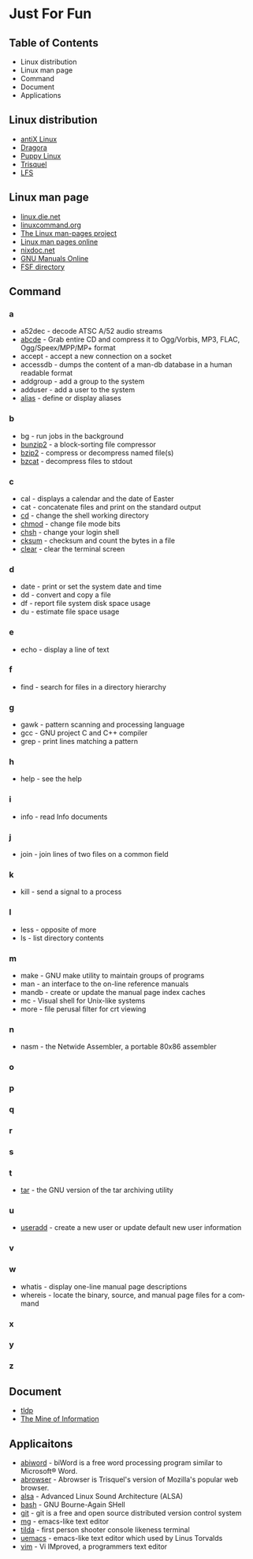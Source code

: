 # Just For Fun
## Table of Contents
- Linux distribution
- Linux man page 
- Command
- Document
- Applications

## Linux distribution
- [antiX Linux](https://antixlinux.com)
- [Dragora](https://dragora.org/en/index.html)
- [Puppy Linux](http://puppylinux.com)
- [Trisquel](https://trisquel.info)
- [LFS](http://www.linuxfromscratch.org)

## Linux man page
- [linux.die.net](https://linux.die.net)
- [linuxcommand.org](http://linuxcommand.org)
- [The Linux man-pages project](https://www.kernel.org/doc/man-pages/)
- [Linux man pages online](https://man7.org/linux/man-pages/index.html)
- [nixdoc.net](https://nixdoc.net/man-pages)
- [GNU Manuals Online](https://www.gnu.org/manual/manual.html)
- [FSF directory](https://directory.fsf.org/wiki/GNU)

## Command
### a
- a52dec - decode ATSC A/52 audio streams
- [abcde](https://linux.die.net/man/1/abcde) - Grab entire CD and compress it to Ogg/Vorbis, MP3, FLAC, Ogg/Speex/MPP/MP+ format
- accept - accept a new connection on a socket
- accessdb - dumps the content of a man-db database in a human readable format
- addgroup - add a group to the system
- adduser - add a user to the system
- [alias](http://linuxcommand.org/lc3_man_pages/aliash.html) - define or display aliases

### b
- bg - run jobs in the background
- [bunzip2](https://linux.die.net/man/1/bunzip2) - a block-sorting file compressor
- [bzip2](https:/ss64.com/bash/bzip2.html) - compress or decompress named file(s)
- [bzcat](https://linux.die.net/man/1/bzcat) - decompress files to stdout

### c
- cal - displays a calendar and the date of Easter
- cat - concatenate files and print on the standard output
- [cd](http://www.linuxcommand.org/lc3_man_pages/cdh.html) - change the shell working directory
- [chmod](https://linux.die.net/man/1/chmod) - change file mode bits
- [chsh](https://www.linux.die.net/man/1/chsh) - change your login shell
- [cksum](https://linux.die.net/man/1/cksum) - checksum and count the bytes in a file
- [clear](https://linux.die.net/man/1/clear) - clear the terminal screen

### d
- date - print or set the system date and time
- dd - convert and copy a file
- df - report file system disk space usage
- du - estimate file space usage

### e
- echo - display a line of text

### f
- find - search for files in a directory hierarchy

### g
- gawk - pattern scanning and processing language
- gcc - GNU project C and C++ compiler
- grep - print lines matching a pattern

### h
- help - see the help

### i
- info - read Info documents

### j
- join - join lines of two files on a common field

### k
- kill - send a signal to a process

### l
- less - opposite of more
- ls - list directory contents

### m
- make - GNU make utility to maintain groups of programs
- man - an interface to the on-line reference manuals
- mandb - create or update the manual page index caches
- mc - Visual shell for Unix-like systems
- more - file perusal filter for crt viewing

### n
- nasm - the Netwide Assembler, a portable 80x86 assembler

### o

### p

### q

### r

### s

### t
 - [tar](https://linux.die.net/man/1/tar) - the GNU version of the tar archiving utility

### u
 - [useradd](https://linux.die.net/man/8/adduser) - create a new user or update default new user information

### v

### w
 - whatis - display one-line manual page descriptions
 - whereis - locate the binary, source, and manual page files for a com‐
       mand

### x

### y

### z

## Document
- [tldp](http://www.tldp.org)
- [The Mine of Information](http://moi.vonos.net/linux/beginners-installing-from-source/)

## Applicaitons
- [abiword](https://www.abisource.com/) - biWord is a free word processing program similar to Microsoft® Word.
- [abrowser](https://trisquel.info/en/wiki/abrowser-help) - Abrowser is Trisquel's version of Mozilla's popular web browser.
- [alsa](https://www.alsa-project.org/main/index.php/Main_Page) - Advanced Linux Sound Architecture (ALSA)
- [bash](https://www.gnu.org/software/bash/) - GNU Bourne-Again SHell
- [git](https://git-scm.com) - git is a free and open source distributed version control system
- [mg](http://man.openbsd.org/OpenBSD-current/man1/mg.1) - emacs-like text editor
- [tilda](http://tilda.sourceforge.net/tildadoc.php) - first person shooter console likeness terminal
- [uemacs](https://git.kernel.org/pub/scm/linux/kernel/git/torvalds/uemacs.git/) - emacs-like text editor which used by Linus Torvalds
- [vim](https://www.vim.org) - Vi IMproved, a programmers text editor


